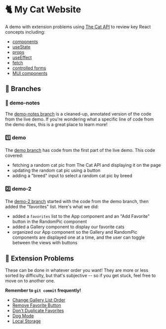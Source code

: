 # 🐈 My Cat Website
A demo with extension problems using [The Cat API](https://thecatapi.com/) to review key React concepts including:
- [components](https://react.dev/reference/react/Component)
- [useState](https://react.dev/reference/react/useState)
- [props](https://react.dev/learn/passing-props-to-a-component)
- [useEffect](https://react.dev/reference/react/useEffect)
- [fetch](https://developer.mozilla.org/en-US/docs/Web/API/Fetch_API)
- [controlled forms](https://react.dev/reference/react-dom/components/input#controlling-an-input-with-a-state-variable)
- [MUI components](https://mui.com/material-ui/all-components/)

## 🌳 Branches

### 📝 demo-notes
The [demo-notes branch](https://github.com/enitchals/my-cat-website/tree/demo-notes) is a cleaned-up, annotated version of the code from the live demo. If you're wondering what a specific line of code from the demo does, this is a great place to learn more!

### 1️⃣ demo
The [demo branch](https://github.com/enitchals/my-cat-website/tree/demo) has code from the first part of the live demo. This code covered:
- fetching a random cat pic from The Cat API and displaying it on the page
- updating the random cat pic using a button
- adding a "breed" input to select a random cat pic by breed

### 2️⃣ demo-2
The [demo-2 branch](https://github.com/enitchals/my-cat-website/tree/demo-2) started with the code from the demo branch, then added the "favorites" list. Here's what we did:
- added a `favorites` list to the App component and an "Add Favorite" button in the RandomPic component
- added a Gallery component to display our favorite cats
- organized our App component so the Gallery and RandomPic components are displayed one at a time, and the user can toggle between the views with buttons

## 🔀 Extension Problems
These can be done in whatever order you want! They are more or less sorted by difficulty, but that's subjective -- so if you get stuck, feel free to move on to another one.

**Remember to `git commit` frequently!**

- [Change Gallery List Order](./extension-instructions/change-order.md)
- [Remove Favorite Button](./extension-instructions/remove-favorite.md)
- [Don't Duplicate Favorites](./extension-instructions/no-duplicates.md)
- [Dog Mode](./extension-instructions/dog-mode.md)
- [Local Storage](./extension-instructions/local-storage.md)

